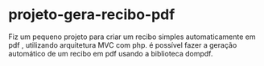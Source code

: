 # projeto-gera-recibo-pdf
Fiz um pequeno projeto para criar um recibo simples automaticamente em pdf , utilizando arquitetura MVC com php.
é possível fazer a geração automático de um recibo em pdf usando a biblioteca dompdf.
